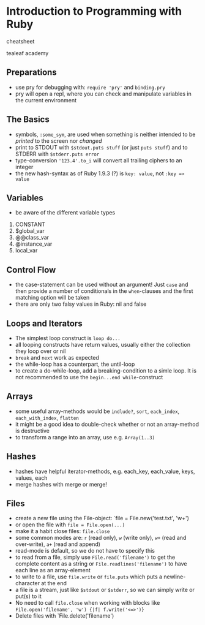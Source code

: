 # Introduction to Programming with Ruby

cheatsheet

tealeaf academy

## Preparations
- use pry for debugging with: `require 'pry'` and `binding.pry`
- pry will open a repl, where you can check and manipulate variables in the current environment

## The Basics
- symbols, `:some_sym`, are used when something is neither intended to be *printed* to the screen nor *changed*
- print to STDOUT with `$stdout.puts stuff` (or just `puts stuff`) and to STDERR with `$stderr.puts error`
- type-conversion `'123.4'.to_i` will convert all trailing ciphers to an integer
- the new hash-syntax as of Ruby 1.9.3 (?) is `key: value`, not `:key => value`

## Variables
- be aware of the different variable types
1. CONSTANT
2. $global_var
3. @@class_var
4. @instance_var
5. local_var

## Control Flow
- the case-statement can be used without an argument! Just `case` and then provide a number of conditionals in the `when`-clauses and the first matching option will be taken
- there are only two falsy values in Ruby: nil and false

## Loops and Iterators
- The simplest loop construct is `loop do...`
- all looping constructs have return values, usually either the collection they loop over or nil
- `break` and `next` work as expected
- the while-loop has a counterpart, the until-loop
- to create a do-while-loop, add a breaking-condition to a simle loop. It is not recommended to use the `begin...end while`-construct

## Arrays
- some useful array-methods would be `indlude?`, `sort`, `each_index`, `each_with_index`, `flatten`
- it might be a good idea to double-check whether or not an array-method is destructive
- to transform a range into an array, use e.g. `Array(1..3)`

## Hashes
- hashes have helpful iterator-methods, e.g. each_key, each_value, keys, values, each
- merge hashes with merge or merge!

## Files
- create a new file using the File-object: `file = File.new('test.txt', 'w+')
- or open the file with `file = File.open(...)`
- make it a habit close files: `file.close`
- some common modes are: `r` (read only), `w` (write only), `w+` (read and over-write), `a+` (read and append)
- read-mode is default, so we do not have to specify this
- to read from a file, simply use `File.read('filename')` to get the complete content as a string or `File.readlines('filename')` to have each line as an array-element
- to write to a file, use `file.write` or `file.puts` which puts a newline-character at the end
- a file is a stream, just like `$stdout` or `$stderr`, so we can simply write or put(s) to it
- No need to call `file.close` when working with blocks like `File.open('filename', 'w') {|f| f.write('<=>')}`
- Delete files with `File.delete('filename')


